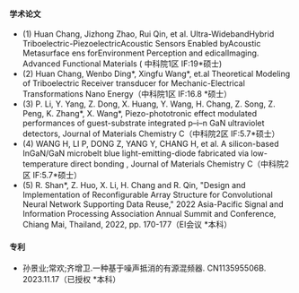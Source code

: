 #### 学术论文

- (1)	Huan Chang, Jizhong Zhao, Rui Qin, et al. Ultra-WidebandHybrid Triboelectric-PiezoelectricAcoustic Sensors Enabled byAcoustic Metasurface ens forEnvironment Perception and edicalImaging. Advanced Functional Materials ( 中科院1区 IF:19*硕士)
- (2)	Huan Chang, Wenbo Ding*, Xingfu Wang*, et.al Theoretical Modeling of Triboelectric Receiver transducer for Mechanic-Electrical Transformations Nano Energy（中科院1区 IF:16.8 *硕士）
- (3)	P. Li, Y. Yang, Z. Dong, X. Huang, Y. Wang, H. Chang, Z. Song, Z. Peng, K. Zhang*, X. Wang*, Piezo-phototronic effect modulated performances of guest-substrate integrated p–i–n GaN ultraviolet detectors, Journal of Materials Chemistry C（中科院2区 IF:5.7*硕士）
- (4)	WANG H, LI P, DONG Z, YANG Y, CHANG H, et al. A silicon-based InGaN/GaN microbelt blue light-emitting-diode fabricated via low-temperature direct bonding , Journal of Materials Chemistry C（中科院2区 IF:5.7*硕士）
- (5)	R. Shan*, Z. Huo, X. Li, H. Chang and R. Qin, "Design and Implementation of Reconfigurable Array Structure for Convolutional Neural Network Supporting Data Reuse," 2022 Asia-Pacific Signal and Information Processing Association Annual Summit and Conference, Chiang Mai, Thailand, 2022, pp. 170-177（EI会议 *本科）

#### 专利
- 孙景业;常欢;齐增卫.一种基于噪声抵消的有源混频器. CN113595506B. 2023.11.17（已授权 *本科）